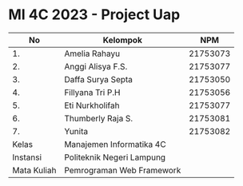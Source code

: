 # MI 4C 2023 - Project Uap
 
| No            | Kelompok                  | NPM           | 
| ------------- | ------------------------- | ------------- |
| 1.            | Amelia Rahayu             | 21753073      |
| 2.            | Anggi Alisya F.S.         | 21753077      |
| 3.            | Daffa Surya Septa         | 21753050      |
| 4.            | Fillyana Tri P.H          | 21753056      |
| 5.            | Eti Nurkholifah           | 21753077      |
| 6.            | Thumberly Raja S.         | 21753081      |
| 7.            | Yunita                    | 21753082      |
| Kelas         | Manajemen Informatika 4C  |               |               
| Instansi      | Politeknik Negeri Lampung |               |
| Mata Kuliah   | Pemrograman Web Framework |               |
